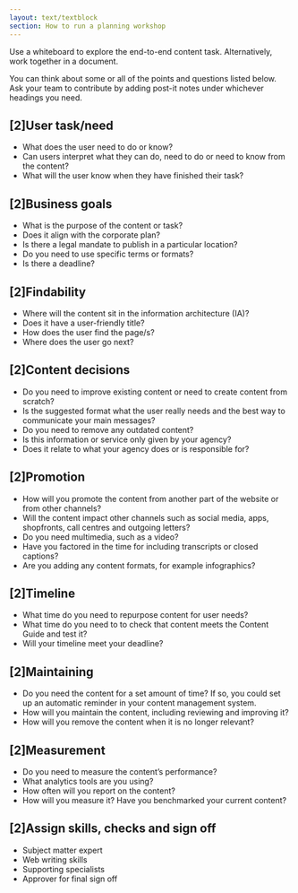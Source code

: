 ```yaml
---
layout: text/textblock
section: How to run a planning workshop
---
```


Use a whiteboard to explore the end-to-end content task. Alternatively, work together in a document.

You can think about some or all of the points and questions listed below. Ask your team to contribute by adding post-it notes under whichever headings you need.

## [2]User task/need
- What does the user need to do or know?
- Can users interpret what they can do, need to do or need to know from the content?
- What will the user know when they have finished their task?

## [2]Business goals
- What is the purpose of the content or task?
- Does it align with the corporate plan?
- Is there a legal mandate to publish in a particular location?
- Do you need to use specific terms or formats?
- Is there a deadline?

## [2]Findability
- Where will the content sit in the information architecture (IA)?
- Does it have a user-friendly title?
- How does the user find the page/s?
- Where does the user go next?

## [2]Content decisions
- Do you need to improve existing content or need to create content from scratch?
- Is the suggested format what the user really needs and the best way to communicate your main messages?
- Do you need to remove any outdated content?
- Is this information or service only given by your agency?
- Does it relate to what your agency does or is responsible for?

## [2]Promotion
- How will you promote the content from another part of the website or from other channels?
- Will the content impact other channels such as social media, apps, shopfronts, call centres and outgoing letters?
- Do you need multimedia, such as a video?
- Have you factored in the time for including transcripts or closed captions?
- Are you adding any content formats, for example infographics?

## [2]Timeline
- What time do you need to repurpose content for user needs?
- What time do you need to to check that content meets the Content Guide and test it?
- Will your timeline meet your deadline?

## [2]Maintaining
- Do you need the content for a set amount of time? If so, you could set up an automatic reminder in your content management system.
- How will you maintain the content, including reviewing and improving it?
- How will you remove the content when it is no longer relevant?

## [2]Measurement
- Do you need to measure the content’s performance?
- What analytics tools are you using?
- How often will you report on the content?
- How will you measure it? Have you benchmarked your current content?

## [2]Assign skills, checks and sign off
- Subject matter expert
- Web writing skills
- Supporting specialists
- Approver for final sign off
